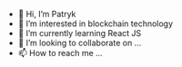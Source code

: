 - 👋 Hi, I’m Patryk
- 👀 I’m interested in blockchain technology
- 🌱 I’m currently learning React JS
- 💞️ I’m looking to collaborate on ...
- 📫 How to reach me ...

<!---
Nietutejszy/Nietutejszy is a ✨ special ✨ repository because its `README.md` (this file) appears on your GitHub profile.
You can click the Preview link to take a look at your changes.
--->
